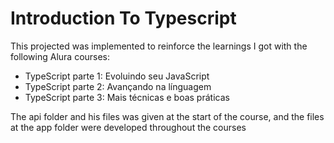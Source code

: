 # Introduction To Typescript

This projected was implemented to reinforce the learnings I got with the following Alura courses:

- TypeScript parte 1: Evoluindo seu JavaScript
- TypeScript parte 2: Avançando na línguagem
- TypeScript parte 3: Mais técnicas e boas práticas

The api folder and his files was given at the start of the course, and the files at the app folder were developed throughout the courses
